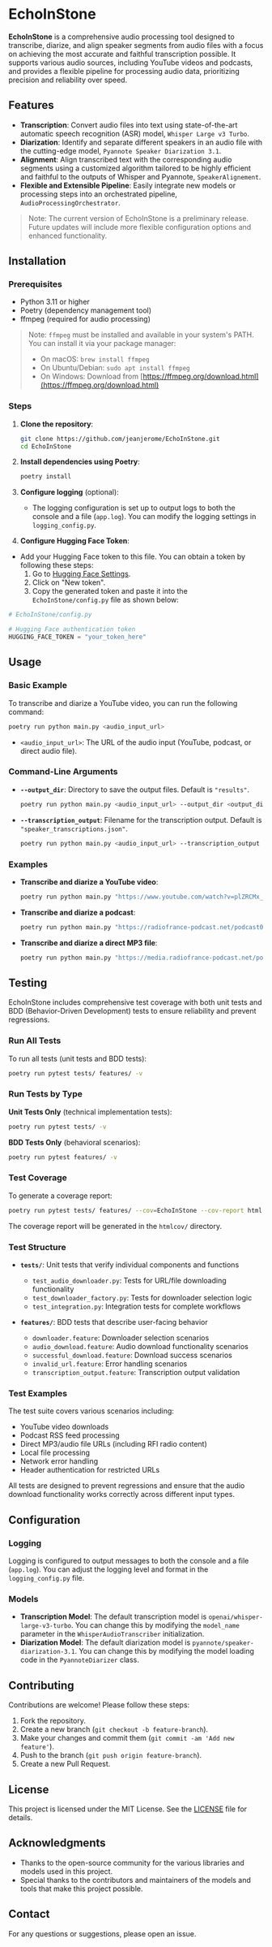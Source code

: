 # EchoInStone

**EchoInStone** is a comprehensive audio processing tool designed to transcribe, diarize, and align speaker segments from audio files with a focus on achieving the most accurate and faithful transcription possible. It supports various audio sources, including YouTube videos and podcasts, and provides a flexible pipeline for processing audio data, prioritizing precision and reliability over speed.

## Features

- **Transcription**: Convert audio files into text using state-of-the-art automatic speech recognition (ASR) model, `Whisper Large v3 Turbo`.
- **Diarization**: Identify and separate different speakers in an audio file with the cutting-edge model, `Pyannote Speaker Diarization 3.1`.
- **Alignment**: Align transcribed text with the corresponding audio segments using a customized algorithm tailored to be highly efficient and faithful to the outputs of Whisper and Pyannote, `SpeakerAlignement`.
- **Flexible and Extensible Pipeline**: Easily integrate new models or processing steps into an orchestrated pipeline, `AudioProcessingOrchestrator`.

> Note: The current version of EchoInStone is a preliminary release. Future updates will include more flexible configuration options and enhanced functionality.

## Installation

### Prerequisites

- Python 3.11 or higher
- Poetry (dependency management tool)
- ffmpeg (required for audio processing)

> Note: `ffmpeg` must be installed and available in your system's PATH.  
> You can install it via your package manager:
> - On macOS: `brew install ffmpeg`
> - On Ubuntu/Debian: `sudo apt install ffmpeg`
> - On Windows: Download from [https://ffmpeg.org/download.html](https://ffmpeg.org/download.html)

### Steps

1. **Clone the repository**:
   ```bash
   git clone https://github.com/jeanjerome/EchoInStone.git
   cd EchoInStone
   ```

2. **Install dependencies using Poetry**:
   ```bash
   poetry install
   ```

3. **Configure logging** (optional):
   - The logging configuration is set up to output logs to both the console and a file (`app.log`). You can modify the logging settings in `logging_config.py`.

4. **Configure Hugging Face Token**:

  - Add your Hugging Face token to this file. You can obtain a token by following these steps:
     1. Go to [Hugging Face Settings](https://huggingface.co/settings/tokens).
     2. Click on "New token".
     3. Copy the generated token and paste it into the `EchoInStone/config.py` file as shown below:

```python
# EchoInStone/config.py

# Hugging Face authentication token
HUGGING_FACE_TOKEN = "your_token_here"
```

## Usage

### Basic Example

To transcribe and diarize a YouTube video, you can run the following command:

```bash
poetry run python main.py <audio_input_url>
```

- `<audio_input_url>`: The URL of the audio input (YouTube, podcast, or direct audio file).

### Command-Line Arguments

- **`--output_dir`**: Directory to save the output files. Default is `"results"`.
  ```bash
  poetry run python main.py <audio_input_url> --output_dir <output_directory>
  ```

- **`--transcription_output`**: Filename for the transcription output. Default is `"speaker_transcriptions.json"`.
  ```bash
  poetry run python main.py <audio_input_url> --transcription_output <output_filename>
  ```

### Examples

- **Transcribe and diarize a YouTube video**:
  ```bash
  poetry run python main.py "https://www.youtube.com/watch?v=plZRCMx_Jd8"
  ```

- **Transcribe and diarize a podcast**:
  ```bash
  poetry run python main.py "https://radiofrance-podcast.net/podcast09/rss_13957.xml"
  ```

- **Transcribe and diarize a direct MP3 file**:
  ```bash
  poetry run python main.py "https://media.radiofrance-podcast.net/podcast09/25425-13.02.2025-ITEMA_24028677-2025C53905E0006-NET_MFC_D378B90D-D570-44E9-AB5A-F0CC63B05A14-21.mp3"
  ```

## Testing

EchoInStone includes comprehensive test coverage with both unit tests and BDD (Behavior-Driven Development) tests to ensure reliability and prevent regressions.

### Run All Tests

To run all tests (unit tests and BDD tests):
```bash
poetry run pytest tests/ features/ -v
```

### Run Tests by Type

**Unit Tests Only** (technical implementation tests):
```bash
poetry run pytest tests/ -v
```

**BDD Tests Only** (behavioral scenarios):
```bash
poetry run pytest features/ -v
```

### Test Coverage

To generate a coverage report:
```bash
poetry run pytest tests/ features/ --cov=EchoInStone --cov-report html
```

The coverage report will be generated in the `htmlcov/` directory.

### Test Structure

- **`tests/`**: Unit tests that verify individual components and functions
  - `test_audio_downloader.py`: Tests for URL/file downloading functionality
  - `test_downloader_factory.py`: Tests for downloader selection logic
  - `test_integration.py`: Integration tests for complete workflows

- **`features/`**: BDD tests that describe user-facing behavior
  - `downloader.feature`: Downloader selection scenarios
  - `audio_download.feature`: Audio download functionality scenarios
  - `successful_download.feature`: Download success scenarios
  - `invalid_url.feature`: Error handling scenarios
  - `transcription_output.feature`: Transcription output validation

### Test Examples

The test suite covers various scenarios including:
- YouTube video downloads
- Podcast RSS feed processing
- Direct MP3/audio file URLs (including RFI radio content)
- Local file processing
- Network error handling
- Header authentication for restricted URLs

All tests are designed to prevent regressions and ensure that the audio download functionality works correctly across different input types.

## Configuration

### Logging

Logging is configured to output messages to both the console and a file (`app.log`). You can adjust the logging level and format in the `logging_config.py` file.

### Models

- **Transcription Model**: The default transcription model is `openai/whisper-large-v3-turbo`. You can change this by modifying the `model_name` parameter in the `WhisperAudioTranscriber` initialization.
- **Diarization Model**: The default diarization model is `pyannote/speaker-diarization-3.1`. You can change this by modifying the model loading code in the `PyannoteDiarizer` class.

## Contributing

Contributions are welcome! Please follow these steps:

1. Fork the repository.
2. Create a new branch (`git checkout -b feature-branch`).
3. Make your changes and commit them (`git commit -am 'Add new feature'`).
4. Push to the branch (`git push origin feature-branch`).
5. Create a new Pull Request.

## License

This project is licensed under the MIT License. See the [LICENSE](LICENSE) file for details.

## Acknowledgments

- Thanks to the open-source community for the various libraries and models used in this project.
- Special thanks to the contributors and maintainers of the models and tools that make this project possible.

## Contact

For any questions or suggestions, please open an issue.
